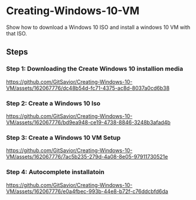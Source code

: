 # Creating-Windows-10-VM

Show how to download a Windows 10 ISO and install a windows 10 VM with that ISO.

## Steps

### Step 1: Downloading the Create Windows 10 installion media

https://github.com/GitSavior/Creating-Windows-10-VM/assets/162067776/dc48b54d-fc71-4375-ac8d-8037a0cd6b38

### Step 2: Create a Windows 10 Iso

https://github.com/GitSavior/Creating-Windows-10-VM/assets/162067776/bd9ea948-ce19-4738-8846-3248b3afad4b

### Step 3: Create a Windows 10 VM Setup

https://github.com/GitSavior/Creating-Windows-10-VM/assets/162067776/7ac5b235-279d-4a08-8e05-97911730521e

### Step 4: Autocomplete installatoin

https://github.com/GitSavior/Creating-Windows-10-VM/assets/162067776/e0a4fbec-993b-44e8-b72f-c76ddcbfd6da


